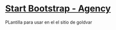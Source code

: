 # [Start Bootstrap - Agency](https://startbootstrap.com/template-overviews/agency/)

PLantilla para usar en el el sitio de goldvar

